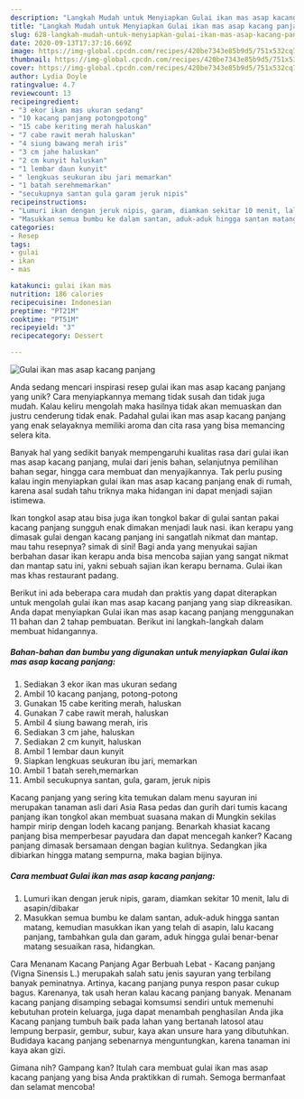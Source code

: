 ```yaml
---
description: "Langkah Mudah untuk Menyiapkan Gulai ikan mas asap kacang panjang, Bisa Manjain Lidah"
title: "Langkah Mudah untuk Menyiapkan Gulai ikan mas asap kacang panjang, Bisa Manjain Lidah"
slug: 628-langkah-mudah-untuk-menyiapkan-gulai-ikan-mas-asap-kacang-panjang-bisa-manjain-lidah
date: 2020-09-13T17:37:16.669Z
image: https://img-global.cpcdn.com/recipes/420be7343e85b9d5/751x532cq70/gulai-ikan-mas-asap-kacang-panjang-foto-resep-utama.jpg
thumbnail: https://img-global.cpcdn.com/recipes/420be7343e85b9d5/751x532cq70/gulai-ikan-mas-asap-kacang-panjang-foto-resep-utama.jpg
cover: https://img-global.cpcdn.com/recipes/420be7343e85b9d5/751x532cq70/gulai-ikan-mas-asap-kacang-panjang-foto-resep-utama.jpg
author: Lydia Doyle
ratingvalue: 4.7
reviewcount: 13
recipeingredient:
- "3 ekor ikan mas ukuran sedang"
- "10 kacang panjang potongpotong"
- "15 cabe keriting merah haluskan"
- "7 cabe rawit merah haluskan"
- "4 siung bawang merah iris"
- "3 cm jahe haluskan"
- "2 cm kunyit haluskan"
- "1 lembar daun kunyit"
- " lengkuas seukuran ibu jari memarkan"
- "1 batah serehmemarkan"
- "secukupnya santan gula garam jeruk nipis"
recipeinstructions:
- "Lumuri ikan dengan jeruk nipis, garam, diamkan sekitar 10 menit, lalu di asapin/dibakar"
- "Masukkan semua bumbu ke dalam santan, aduk-aduk hingga santan matang, kemudian masukkan ikan yang telah di asapin, lalu kacang panjang, tambahkan gula dan garam, aduk hingga gulai benar-benar matang sesuaikan rasa, hidangkan."
categories:
- Resep
tags:
- gulai
- ikan
- mas

katakunci: gulai ikan mas 
nutrition: 186 calories
recipecuisine: Indonesian
preptime: "PT21M"
cooktime: "PT51M"
recipeyield: "3"
recipecategory: Dessert

---
```



![Gulai ikan mas asap kacang panjang](https://img-global.cpcdn.com/recipes/420be7343e85b9d5/751x532cq70/gulai-ikan-mas-asap-kacang-panjang-foto-resep-utama.jpg)

Anda sedang mencari inspirasi resep gulai ikan mas asap kacang panjang yang unik? Cara menyiapkannya memang tidak susah dan tidak juga mudah. Kalau keliru mengolah maka hasilnya tidak akan memuaskan dan justru cenderung tidak enak. Padahal gulai ikan mas asap kacang panjang yang enak selayaknya memiliki aroma dan cita rasa yang bisa memancing selera kita.

Banyak hal yang sedikit banyak mempengaruhi kualitas rasa dari gulai ikan mas asap kacang panjang, mulai dari jenis bahan, selanjutnya pemilihan bahan segar, hingga cara membuat dan menyajikannya. Tak perlu pusing kalau ingin menyiapkan gulai ikan mas asap kacang panjang enak di rumah, karena asal sudah tahu triknya maka hidangan ini dapat menjadi sajian istimewa.

Ikan tongkol asap atau bisa juga ikan tongkol bakar di gulai santan pakai kacang panjang sungguh enak dimakan menjadi lauk nasi. ikan kerapu yang dimasak gulai dengan kacang panjang ini sangatlah nikmat dan mantap. mau tahu resepnya? simak di sini! Bagi anda yang menyukai sajian berbahan dasar ikan kerapu anda bisa mencoba sajian yang sangat nikmat dan mantap satu ini, yakni sebuah sajian ikan kerapu bernama. Gulai ikan mas khas restaurant padang.


Berikut ini ada beberapa cara mudah dan praktis yang dapat diterapkan untuk mengolah gulai ikan mas asap kacang panjang yang siap dikreasikan. Anda dapat menyiapkan Gulai ikan mas asap kacang panjang menggunakan 11 bahan dan 2 tahap pembuatan. Berikut ini langkah-langkah dalam membuat hidangannya.

<!--inarticleads1-->

##### Bahan-bahan dan bumbu yang digunakan untuk menyiapkan Gulai ikan mas asap kacang panjang:

1. Sediakan 3 ekor ikan mas ukuran sedang
1. Ambil 10 kacang panjang, potong-potong
1. Gunakan 15 cabe keriting merah, haluskan
1. Gunakan 7 cabe rawit merah, haluskan
1. Ambil 4 siung bawang merah, iris
1. Sediakan 3 cm jahe, haluskan
1. Sediakan 2 cm kunyit, haluskan
1. Ambil 1 lembar daun kunyit
1. Siapkan  lengkuas seukuran ibu jari, memarkan
1. Ambil 1 batah sereh,memarkan
1. Ambil secukupnya santan, gula, garam, jeruk nipis


Kacang panjang yang sering kita temukan dalam menu sayuran ini merupakan tanaman asli dari Asia Rasa pedas dan gurih dari tumis kacang panjang ikan tongkol akan membuat suasana makan di Mungkin sekilas hampir mirip dengan lodeh kacang panjang. Benarkah khasiat kacang panjang bisa memperbesar payudara dan dapat mencegah kanker? Kacang panjang dimasak bersamaan dengan bagian kulitnya. Sedangkan jika dibiarkan hingga matang sempurna, maka bagian bijinya. 

<!--inarticleads2-->

##### Cara membuat Gulai ikan mas asap kacang panjang:

1. Lumuri ikan dengan jeruk nipis, garam, diamkan sekitar 10 menit, lalu di asapin/dibakar
1. Masukkan semua bumbu ke dalam santan, aduk-aduk hingga santan matang, kemudian masukkan ikan yang telah di asapin, lalu kacang panjang, tambahkan gula dan garam, aduk hingga gulai benar-benar matang sesuaikan rasa, hidangkan.


Cara Menanam Kacang Panjang Agar Berbuah Lebat - Kacang panjang (Vigna Sinensis L.) merupakah salah satu jenis sayuran yang terbilang banyak peminatnya. Artinya, kacang panjang punya respon pasar cukup bagus. Karenanya, tak usah heran kalau kacang panjang banyak. Menanam kacang panjang disamping sebagai komsumsi sendiri untuk memenuhi kebutuhan protein keluarga, juga dapat menambah penghasilan Anda jika Kacang panjang tumbuh baik pada lahan yang bertanah latosol atau lempung berpasir, gembur, subur, kaya akan unsure hara yang dibutuhkan. Budidaya kacang panjang sebenarnya menguntungkan, karena tanaman ini kaya akan gizi. 

Gimana nih? Gampang kan? Itulah cara membuat gulai ikan mas asap kacang panjang yang bisa Anda praktikkan di rumah. Semoga bermanfaat dan selamat mencoba!
